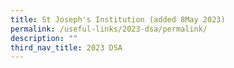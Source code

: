 ```yaml
---
title: St Joseph's Institution (added 8May 2023)
permalink: /useful-links/2023-dsa/permalink/
description: ""
third_nav_title: 2023 DSA
---
```

